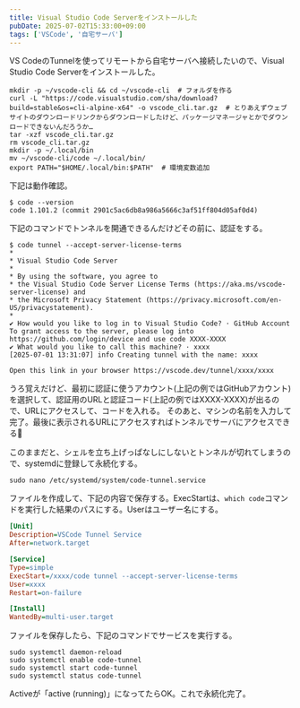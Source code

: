 ```yaml
---
title: Visual Studio Code Serverをインストールした
pubDate: 2025-07-02T15:33:00+09:00
tags: ['VSCode', '自宅サーバ']
---
```

VS CodeのTunnelを使ってリモートから自宅サーバへ接続したいので、Visual Studio Code Serverをインストールした。
```shell
mkdir -p ~/vscode-cli && cd ~/vscode-cli  # フォルダを作る
curl -L "https://code.visualstudio.com/sha/download?build=stable&os=cli-alpine-x64" -o vscode_cli.tar.gz  # とりあえずウェブサイトのダウンロードリンクからダウンロードしたけど、パッケージマネージャとかでダウンロードできないんだろうか…
tar -xzf vscode_cli.tar.gz
rm vscode_cli.tar.gz
mkdir -p ~/.local/bin
mv ~/vscode-cli/code ~/.local/bin/
export PATH="$HOME/.local/bin:$PATH"  # 環境変数追加
```
下記は動作確認。
```console
$ code --version
code 1.101.2 (commit 2901c5ac6db8a986a5666c3af51ff804d05af0d4)
```

下記のコマンドでトンネルを開通できるんだけどその前に、認証をする。
```console
$ code tunnel --accept-server-license-terms
*
* Visual Studio Code Server
*
* By using the software, you agree to
* the Visual Studio Code Server License Terms (https://aka.ms/vscode-server-license) and
* the Microsoft Privacy Statement (https://privacy.microsoft.com/en-US/privacystatement).
*
✔ How would you like to log in to Visual Studio Code? · GitHub Account
To grant access to the server, please log into https://github.com/login/device and use code XXXX-XXXX
✔ What would you like to call this machine? · xxxx
[2025-07-01 13:31:07] info Creating tunnel with the name: xxxx

Open this link in your browser https://vscode.dev/tunnel/xxxx/xxxx
```
うろ覚えだけど、最初に認証に使うアカウント(上記の例ではGitHubアカウント)を選択して、認証用のURLと認証コード(上記の例ではXXXX-XXXX)が出るので、URLにアクセスして、コードを入れる。
そのあと、マシンの名前を入力して完了。最後に表示されるURLにアクセスすればトンネルでサーバにアクセスできる🤗

このままだと、シェルを立ち上げっぱなしにしないとトンネルが切れてしまうので、systemdに登録して永続化する。
```shell
sudo nano /etc/systemd/system/code-tunnel.service
```
ファイルを作成して、下記の内容で保存する。ExecStartは、`which code`コマンドを実行した結果のパスにする。Userはユーザー名にする。
```ini
[Unit]
Description=VSCode Tunnel Service
After=network.target

[Service]
Type=simple
ExecStart=/xxxx/code tunnel --accept-server-license-terms
User=xxxx
Restart=on-failure

[Install]
WantedBy=multi-user.target
```
ファイルを保存したら、下記のコマンドでサービスを実行する。
```shell
sudo systemctl daemon-reload
sudo systemctl enable code-tunnel
sudo systemctl start code-tunnel
sudo systemctl status code-tunnel
```
Activeが「active (running)」になってたらOK。これで永続化完了。
